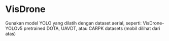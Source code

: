 # VisDrone
Gunakan model YOLO yang dilatih dengan dataset aerial, seperti:  VisDrone-YOLOv5 pretrained  DOTA, UAVDT, atau CARPK datasets (mobil dilihat dari atas)
